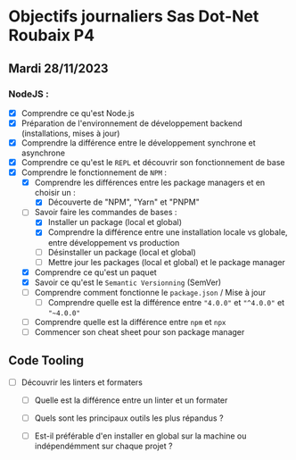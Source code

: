# Objectifs journaliers Sas Dot-Net Roubaix P4

## Mardi 28/11/2023

### NodeJS :

- [x] Comprendre ce qu'est Node.js
- [x] Préparation de l'environnement de développement backend (installations, mises à jour)
- [x] Comprendre la différence entre le développement synchrone et asynchrone
- [x] Comprendre ce qu'est le `REPL` et découvrir son fonctionnement de base
- [x] Comprendre le fonctionnement de `NPM` :
  - [x] Comprendre les différences entre les package managers et en choisir un :
    - [x] Découverte de "NPM", "Yarn" et "PNPM"
  - [ ] Savoir faire les commandes de bases :
    - [x] Installer un package (local et global)
    - [x] Comprendre la différence entre une installation locale vs globale, entre développement vs production
    - [ ] Désinstaller un package (local et global)
    - [ ] Mettre jour les packages (local et global) et le package manager
  - [x] Comprendre ce qu'est un paquet
  - [x] Savoir ce qu'est le `Semantic Versionning` (SemVer)
  - [ ] Comprendre comment fonctionne le `package.json` / Mise à jour
    - [ ] Comprendre quelle est la différence entre `"4.0.0"` et `"^4.0.0"` et `"~4.0.0"`
  - [ ] Comprendre quelle est la différence entre `npm` et `npx`
  - [ ] Commencer son cheat sheet pour son package manager

## Code Tooling

- [ ] Découvrir les linters et formaters
  - [ ] Quelle est la différence entre un linter et un formater
  - [ ] Quels sont les principaux outils les plus répandus ?
  - [ ] Est-il préférable d'en installer en global sur la machine ou indépendémment sur chaque projet ?

